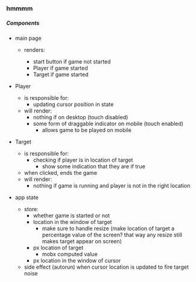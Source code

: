 ### hmmmm

##### Components

- main page

  - renders:

    - start button if game not started
    - Player if game started
    - Target if game started

- Player
  - is responsible for:
    - updating cursor position in state
  - will render:
    - nothing if on desktop (touch disabled)
    - some form of draggable indicator on mobile (touch enabled)
      - allows game to be played on mobile
- Target

  - is responsible for:
    - checking if player is in location of target
      - show some indication that they are if true
  - when clicked, ends the game
  - will render:
    - nothing if game is running and player is not in the right location

- app state
  - store:
    - whether game is started or not
    - location in the window of target
      - make sure to handle resize (make location of target a percentage value of the screen? that way any resize still makes target appear on screen)
    - px location of target
      - mobx computed value
    - px location in the window of cursor
  - side effect (autorun) when cursor location is updated to fire target noise
